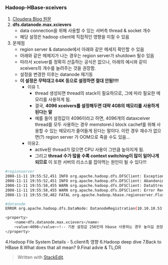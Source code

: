 
### Hadoop-HBase-xceivers
1. [Cloudera Blog 원문](http://blog.cloudera.com/blog/2012/03/hbase-hadoop-xceivers/)
2. **dfs.datanode.max.xcievers**
	- data connection을 위해 사용할 수 있는 서버측 thread & socket 개수
	- 해당 설정은 hadoop client에 직접적인 영향을 미칠 수 있음
3. 문제점
	- region server & datanode에서 아래와 같은 메세지 확인할 수 있음
	- 아래와 같은 메제지가 나는 경우는 region server가 shutdown 될수 있음
	- 따라서 xceiver를 정확히 산출하는 공식은 없으나, 아래의 예시와 같이 xceivers의 개수를 늘려주는 것을 권장함.
	- 설정을 변경한 이후는 datanode 재기동
	- **이 설정은 무턱대고 64K 등으로 설정하면 절대 안됨!!!!**
		- 이유 1. 
			- thread 생성되면 thread의 stack이 필요하므로, 그에 따라 필요한 메모리를 사용하게 됨. 
			- 결국, **4096 xceivers를 설정해두면 대략 4GB의 메모리를 사용하게 된다는 말**
			- 예를 들어 설정값이 4096이라고 하면, 4096개의 dataxceiver thread를 모두 사용하는 경우 memstore나 block cachef를 위해 사용할 수 있는 메모리가 줄어들게 된다는 말이다. 이런 경우 재수가 없으면(?) region server 가 OOM으로 죽을 수도 있음...
		- 이유2. 
			- active된 thread가 많으면 CPU 사용이 그만큼 높아지게 됨.
			- 그리고 **thread 수가 많을 수록 context switching이 많이 일어나게 되므로** 이 또한 서버의 리소스를 잡아먹는 원인이 될 수 있다!!! 
```sh
#regionserver
2008-11-11 19:55:52,451 INFO org.apache.hadoop.dfs.DFSClient: Exception in createBlockOutputStream java.io.IOException: Could not read from stream
2008-11-11 19:55:52,451 INFO org.apache.hadoop.dfs.DFSClient: Abandoning block blk_-5467014108758633036_595771
2008-11-11 19:55:58,455 WARN org.apache.hadoop.dfs.DFSClient: DataStreamer Exception: java.io.IOException: Unable to create new block.
2008-11-11 19:55:58,455 WARN org.apache.hadoop.dfs.DFSClient: Error Recovery for block blk_-5467014108758633036_595771 bad datanode[0]
2008-11-11 19:55:58,482 FATAL org.apache.hadoop.hbase.regionserver.Flusher: Replay of hlog required. Forcing server shutdown
```
```sh
#datanode
ERROR org.apache.hadoop.dfs.DataNode: DatanodeRegistration(10.10.10.53:50010,storageID=DS-1570581820-10.10.10.53-50010-1224117842339,infoPort=50075, ipcPort=50020):DataXceiver: java.io.IOException: xceiverCount 258 exceeds the limit of concurrent xcievers 256  
```
```sh
<property>    
	<name>dfs.datanode.max.xcievers</name>
    <value>4096</value><!-- 기본 설정값 256인데 hbase 사용하는 경우 높이길 권장함 -->
</property>
```
4.Hadoop File System Details
	- 
5.client측 영향
6.Hadoop deep dive
7.Back to HBase
8.What does that all mean?
9.Final advie & TL;DR



> Written with [StackEdit](https://stackedit.io/).